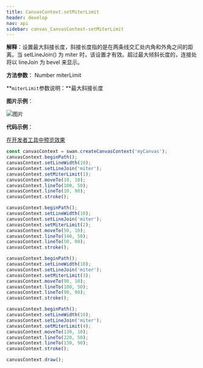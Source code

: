 ```yaml
---
title: CanvasContext.setMiterLimit
header: develop
nav: api
sidebar: canvas_CanvasContext-setMiterLimit
---
```




 


**解释**：设置最大斜接长度，斜接长度指的是在两条线交汇处内角和外角之间的距离。当 setLineJoin() 为 miter 时，该设置才有效。超过最大倾斜长度的，连接处将以 lineJoin 为 bevel 来显示。

**方法参数**： Number miterLimit

**`miterLimit`参数说明：**最大斜接长度  

**图片示例**：

![图片](../../../../img/api/canvas/setMiterLimit.png)

**代码示例**：

<a href="swanide://fragment/4d8cb34c8688d828ba9064e3d9406a231573721300843" title="在开发者工具中预览效果" target="_self">在开发者工具中预览效果</a>

```js
const canvasContext = swan.createCanvasContext('myCanvas');
canvasContext.beginPath();
canvasContext.setLineWidth(10);
canvasContext.setLineJoin('miter');
canvasContext.setMiterLimit(1);
canvasContext.moveTo(10, 10);
canvasContext.lineTo(100, 50);
canvasContext.lineTo(10, 90);
canvasContext.stroke();

canvasContext.beginPath();
canvasContext.setLineWidth(10);
canvasContext.setLineJoin('miter');
canvasContext.setMiterLimit(2);
canvasContext.moveTo(50, 10);
canvasContext.lineTo(140, 50);
canvasContext.lineTo(50, 90);
canvasContext.stroke();

canvasContext.beginPath();
canvasContext.setLineWidth(10);
canvasContext.setLineJoin('miter');
canvasContext.setMiterLimit(3);
canvasContext.moveTo(90, 10);
canvasContext.lineTo(180, 50);
canvasContext.lineTo(90, 90);
canvasContext.stroke();

canvasContext.beginPath();
canvasContext.setLineWidth(10);
canvasContext.setLineJoin('miter');
canvasContext.setMiterLimit(4);
canvasContext.moveTo(130, 10);
canvasContext.lineTo(220, 50);
canvasContext.lineTo(130, 90);
canvasContext.stroke();

canvasContext.draw();
```


